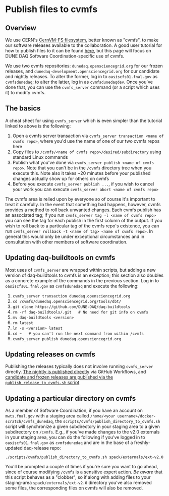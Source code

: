 # Publish files to cvmfs

## Overview

We use CERN's [CernVM-FS filesystem](https://cernvm.cern.ch/fs/),
better known as "cvmfs", to make our software releases available to
the collaboration. A good user tutorial for how to publish files to it can be found [here](https://cvmfs-contrib.github.io/cvmfs-tutorial-2021/04_publishing/), but this page will focus on DUNE DAQ Software Coordination-specific use of cvmfs.

We use two cvmfs repositories: `dunedaq.opensciencegrid.org` for our frozen releases, and `dunedaq-development.opensciencegrid.org` for our candidate and nightly releases. To alter the former, log in to `oasiscfs01.fnal.gov` as `cvmfsdunedaq`; to alter the latter, log in as `cvmfsdunedaqdev`. Once you've done that, you can use the `cvmfs_server` command (or a script which uses it) to modify cvmfs. 

## The basics

A cheat sheet for using `cvmfs_server` which is even simpler than the tutorial linked to above is the following:
1. Open a cvmfs server transaction via `cvmfs_server transaction <name of cvmfs repo>`, where you'd use the name of one of our two cvmfs repos here
1. Copy files to `/cvmfs/<name of cvmfs repo>/desired/subdirectory` using standard Linux commands
1. Publish what you've done via `cvmfs_server publish <name of cvmfs repo>`. Note that you can't be in the `/cvmfs` directory tree when you execute this. Note also it takes ~20 minutes before your published changes actually show up for others on cvmfs
1. Before you execute `cvmfs_server publish ...`, if you wish to cancel your work you can execute `cvmfs_server abort <name of cvmfs repo>`

The cvmfs area is relied upon by everyone so of course it's important to treat it carefully. In the event that something bad happens, however, cvmfs provides a method to roll back unwanted changes. Each cvmfs publish has an associated tag; if you run `cvmfs_server tag -l <name of cvmfs repo>` you can see the tag for each publish in the first column of the output. If you wish to roll back to a particular tag of the cvmfs repo's existence, you can run `cvmfs_server rollback -t <name of tag> <name of cvmfs repo>`. In general this would only be under exceptional circumstances and in consultation with other members of software coordination. 

## Updating daq-buildtools on cvmfs

Most uses of `cvmfs_server` are wrapped within scripts, but adding a
new version of daq-buildtools to cvmfs is an exception; this section
also doubles as a concrete example of the commands in the previous
section. Log in to `oasiscfs01.fnal.gov` as `cvmfsdunedaq` and execute the following:

1. `cvmfs_server transaction dunedaq.opensciencegrid.org`
1. `cd /cvmfs/dunedaq.opensciencegrid.org/tools/dbt/`
1. `git clone https://github.com/DUNE-DAQ/daq-buildtools`
1. `rm -rf daq-buildtools/.git   # No need for git info on cvmfs`
1. `mv daq-buildtools <version>`
1. `rm latest`
1. `ln -s <version> latest`
1. `cd ~   # you can't run the next command from within /cvmfs`
1. `cvmfs_server publish dunedaq.opensciencegrid.org`

## Updating releases on cvmfs

Publishing the releases typically does not involve running `cvmfs_server` directly. [The nightly is published directly](https://dune-daq-sw.readthedocs.io/en/latest/packages/daq-release/ci_github_action/#how-the-nightly-releases-are-made) via GitHub Workflows, and [candidate and frozen releases are published via the `publish_release_to_cvmfs.sh` script](https://dune-daq-sw.readthedocs.io/en/latest/packages/daq-release/create_release_spack/#building-candidate-releases)

## Updating a particular directory on cvmfs

As a member of Software Coordination, if you have an account on `mwts.fnal.gov` with a staging area called `/home/<your username>/docker-scratch/cvmfs_dunedaq`, the `scripts/cvmfs/publish_directory_to_cvmfs.sh` script will synchronize a given subdirectory in your staging area to a given subdirectory on `/cvmfs`. E.g., if you've made changes to the v2.0 externals in your staging area, you can do the following if you've logged in to `oasiscfs01.fnal.gov` as `cvmfsdunedaq` and are in the base of a freshly-updated daq-release repo:
```
./scripts/cvmfs/publish_directory_to_cvmfs.sh spack/externals/ext-v2.0 
``` 
You'll be prompted a couple of times if you're sure you want to go ahead, since of course modifying `/cvmfs` is a sensitive expert action. _Be aware_ that this script behaves as a "clobber", so if along with adding files to your staging-area `spack/externals/ext-v2.0` directory you've also removed some files, the corresponding files on cvmfs will also be removed. 

